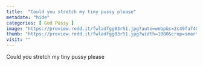 ```yaml
---
title:  "Could you stretch my tiny pussy please"
metadate: "hide"
categories: [ God Pussy ]
image: "https://preview.redd.it/fwladfgg03r51.jpg?auto=webp&s=2c49fa740e898c22055cf7edd8588435dd8de570"
thumb: "https://preview.redd.it/fwladfgg03r51.jpg?width=1080&crop=smart&auto=webp&s=3217d1ef230341a5d780232e33721b5e4aaa6133"
visit: ""
---
```

Could you stretch my tiny pussy please
